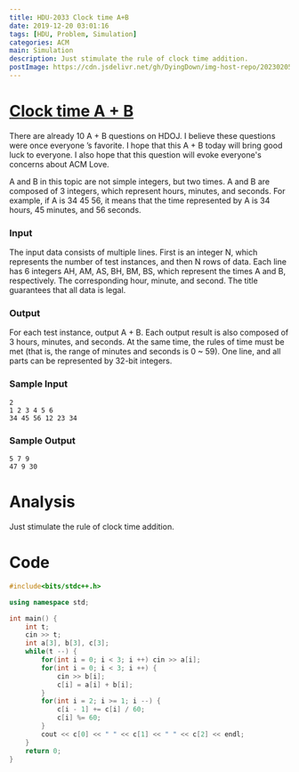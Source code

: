 ```yaml
---
title: HDU-2033 Clock time A+B
date: 2019-12-20 03:01:16
tags: [HDU, Problem, Simulation]
categories: ACM
main: Simulation
description: Just stimulate the rule of clock time addition.
postImage: https://cdn.jsdelivr.net/gh/DyingDown/img-host-repo/202302051750997.png
---
```


# [Clock time A + B](http://acm.hdu.edu.cn/showproblem.php?pid=2033) 

There are already 10 A + B questions on HDOJ. I believe these questions were once everyone ’s favorite. I hope that this A + B today will bring good luck to everyone. I also hope that this question will evoke everyone's concerns about ACM Love.

<!--more-->

A and B in this topic are not simple integers, but two times. A and B are composed of 3 integers, which represent hours, minutes, and seconds. For example, if A is 34 45 56, it means that the time represented by A is 34 hours, 45 minutes, and 56 seconds.

### Input

The input data consists of multiple lines. First is an integer N, which represents the number of test instances, and then N rows of data. Each line has 6 integers AH, AM, AS, BH, BM, BS, which represent the times A and B, respectively. The corresponding hour, minute, and second. The title guarantees that all data is legal.

### Output

For each test instance, output A + B. Each output result is also composed of 3 hours, minutes, and seconds. At the same time, the rules of time must be met (that is, the range of minutes and seconds is 0 ~ 59). One line, and all parts can be represented by 32-bit integers.

### Sample Input

```
2
1 2 3 4 5 6
34 45 56 12 23 34
```

### Sample Output

```
5 7 9
47 9 30
```

# Analysis 

Just stimulate the rule of clock time addition.

# Code

```c++
#include<bits/stdc++.h>

using namespace std;

int main() {
	int t;
	cin >> t;
	int a[3], b[3], c[3];
	while(t --) {
		for(int i = 0; i < 3; i ++) cin >> a[i];
		for(int i = 0; i < 3; i ++) {
			cin >> b[i];
			c[i] = a[i] + b[i];
		} 
		for(int i = 2; i >= 1; i --) {
			c[i - 1] += c[i] / 60;
			c[i] %= 60;
		}
		cout << c[0] << " " << c[1] << " " << c[2] << endl;
	}
	return 0;
}
```